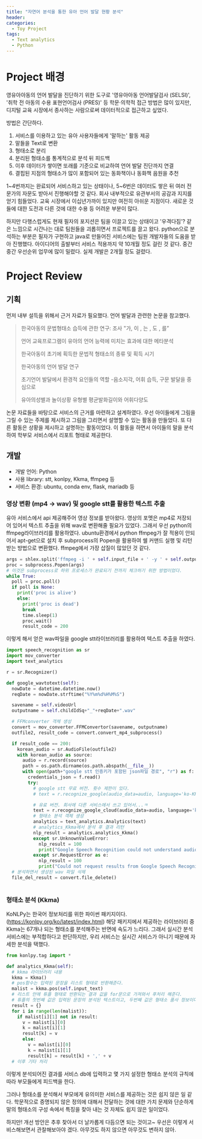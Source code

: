 ```yaml
---
title: "자연어 분석을 통한 유아 언어 발달 현황 분석"
header:
categories:
  - Toy Project
tags:
  - Text analytics
  - Python
---
```




# Project 배경

영유아아동의 언어 발달을 진단하기 위한 도구로 '영유아아동 언어발달검사 (SELSI)', '취학 전 아동의 수용 표현언어검사 (PRES)' 등 학문·의학적 접근 방법은 많이 있지만, 디지털 교육 시장에서 종사하는 사람으로써 데이터적으로 접근하고 싶었다.

방법은 간단하다. 

1. 서비스를 이용하고 있는 유아 사용자들에게 '말하는' 활동 제공
2. 말들을 Text로 변환
3. 형태소로 분리
4. 분리된 형태소를 통계적으로 분석 뒤 피드백
5. 이후 데이터가 쌓이면 또래를 기준으로 비교하여 언어 발달 진단까지 연결
6. 결핍된 지점의 형태소가 많이 포함되어 있는 동화책이나 동화책 음원을 추천

1~4번까지는 완료되어 서비스하고 있는 상태이나, 5~6번은 데이터도 쌓은 뒤 여러 전문가의 자문도 받아서 진행해야할 것 같다. 회사 내부적으로 유관부서의 공감과 지지를 얻기 힘들었다. 교육 시장에서 이십년가까이 있지만 여전히 아쉬운 지점이다. 새로운 것들에 대한 도전과 다른 것에 대한 수용 등 어려운 부분이 많다.

하지만 다행스럽게도 현재 필자의 포지션은 팀을 이끌고 있는 상태이고 '우격다짐'? 같은 느낌으로 시간나는 대로 팀원들을 괴롭히면서 프로젝트를 끌고 왔다. python으로 분석하는 부분은 필자가 구현하고 java로 만들어진 서비스에는 팀원 개발자들의 도움을 받아 진행했다. 아이디어의 출발부터 서비스 적용까지 약 10개월 정도 걸린 것 같다. 중간 중간 우선순위 업무에 많이 밀렸다. 실제 개발은 2개월 정도 걸렸다.



# Project Review

## 기획

먼저 내부 설득을 위해서 근거 자료가 필요했다. 언어 발달과 관련한 논문을 참고했다. 

> 한국아동의 문법형태소 습득에 관한 연구: 조사 "가, 이 , 는 , 도 , 를”
>
> 언어 교육프로그램이 유아의 언어 능력에 미치는 효과에 대한 메타분석
>
> 한국아동이 초기에 획득한 문법적 형태소의 종류 및 획득 시기
>
> 한국아동의 언어 발달 연구
>
> 초기언어 발달에서 환경적 요인들의 역할 -음소지각, 어휘 습득, 구문 발달을 중심으로
>
> 유아의성별과 놀이상황 유형별 평균발화길이와 어휘다양도

논문 자료들을 바탕으로 서비스의 근거를 마련하고 설계하였다. 우선 아이들에게 그림을 그릴 수 있는 주제를 제시하고 그림을 그리면서 설명할 수 있는 활동을 만들었다. 또 다른 활동은 상황을 제시하고 설명하는 활동이었다. 이 활동을 하면서 아이들의 말을 분석하여 학부모 서비스에서 리포트 형태로 제공한다.

## 개발

- 개발 언어: Python
- 사용 library: stt, konlpy, Kkma, ffmpeg 등
- 서비스 환경: ubuntu, conda env, flask, mariadb 등

### 영상 변환 (mp4 -> wav)  및 google stt를 활용한 텍스트 추출

유아 서비스에서 api 제공해주어 영상 정보를 받아왔다. 영상의 포멧은 mp4로 저장되어 있어서 텍스트 추출을 위해 wav로 변환해줄 필요가 있었다. 그래서 우선 python의 ffmpeg라이브러리를 활용하였다. ubuntu환경에서 python ffmpeg가 잘 적용이 안되어서 apt-get으로 설치 후 subprocess의 Popen을 활용하여 쉘 커맨드 실행 및 리턴받는 방법으로 변환했다. ffmpeg에서 가장 삽질이 많았던 것 같다.

```python
args = shlex.split('ffmpeg -i ' + self.input_file + ' -y ' + self.output_file)
proc = subprocess.Popen(args)
# 이것은 subprocess로 하위 프로세스가 완료되기 전까지 체크하기 위한 방법이었다.
while True:
  poll = proc.poll()
  if poll is None:
    print('proc is alive')
    else:
      print('proc is dead')
      break
      time.sleep(1)
      proc.wait()
      result_code = 200        
```

이렇게 해서 얻은 wav파일을 google stt라이브러리를 활용하여 텍스트 추출을 하였다. 

```python
import speech_recognition as sr
import mov_converter
import text_analytics

r = sr.Recognizer()

def google_wavtotext(self):
  nowDate = datetime.datetime.now()
  reqDate = nowDate.strftime("%Y%m%d%H%M%S")

  savename = self.videoUrl
  outputname = self.childIdSq+"_"+reqDate+".wav"

  # FFMconverter 객체 생성
  convert = mov_converter.FFMConvertor(savename, outputname)
  outfile2, result_code = convert.convert_mp4_subprocess()

  if result_code == 200:
    korean_audio = sr.AudioFile(outfile2)
    with korean_audio as source:
      audio = r.record(source)
      path = os.path.dirname(os.path.abspath(__file__))
      with open(path+"google stt 인증키가 포함된 json파일 경로", "r") as f:
        credentials_json = f.read()
        try:                
          # google stt 무료 버전. 횟수 제한이 있다.
          # text = r.recognize_google(audio_data=audio, language='ko-KR')

          # 유료 버전. 회사에 다른 서비스에서 쓰고 있어서...ㅋ
          text = r.recognize_google_cloud(audio_data=audio, language='ko-KR', credentials_json=credentials_json)
          # 형태소 분석 객체 생성
          analytics = text_analytics.Analytics(text)
          # analytics_Kkma에서 분석 후 결과 리턴
          nlp_result = analytics.analytics_Kkma()
          except sr.UnknownValueError:
            nlp_result = 100
            print("Google Speech Recognition could not understand audio")
          except sr.RequestError as e:
            nlp_result = 100
            print("Could not request results from Google Speech Recognition service; {0}".format(e))
  # 분석하면서 생성된 wav 파일 삭제
  file_del_result = convert.file_delete()
             
```

### 형태소 분석 (Kkma)

KoNLPy는 한국어 정보처리를 위한 파이썬 패키지이다. (https://konlpy.org/ko/latest/index.html) 해당 패키지에서 제공하는 라이브러리 중 Kkma는 67개나 되는 형태소를 분석해주는 반면에 속도가 느리다. 그래서 실시간 분석 서비스에는 부적합하다고 판단하지만, 우리 서비스는 실시간 서비스가 아니기 때문에 자세한 분석을 택했다.

```python
from konlpy.tag import *

def analytics_Kkma(self):  
  # kkma 라이브러리 내용
  kkma = Kkma()
  # pos함수는 입력된 문장을 리스트 형태로 반환해준다.  
  malist = kkma.pos(self.input_text)
  # 리스트 안에 튜플 형태로 반환되는 결과 값을 for문으로 가져와서 후처리 해준다.
  # 튜플의 첫번째 값은 입력된 문장의 분석된 텍스트이고, 두번째 값은 형태소 품사 정보이다. 
  result = {}
  for i in range(len(malist)):
    if malist[i][1] not in result:
      v = malist[i][0]
      k = malist[i][1]
      result[k] = v
      else:
        v = malist[i][0]
        k = malist[i][1]
        result[k] = result[k] + ',' + v
  # 이후 기타 처리   
```

이렇게 분석되어진 결과를 서비스 db에 입력하고 몇 가지 설정한 형태소 분석의 규칙에 따라 부모들에게 피드백을 한다. 



그러나 형태소를 분석해서 부모에게 유의미한 서비스를 제공하는 것은 쉽지 않은 일 같다. 학문적으로 증명되지 않은 정의에 대해서 전달하는 것에 대한 가치 문제와 단순하게 말의 형태소의 구성 속에서 특징을 찾아 내는 것 자체도 쉽지 않은 일이었다. 

하지만! 개선 방안은 추후 찾아서 더 날카롭게 다듬으면 되는 것이고~ 우선은 이렇게 서비스해보면서 관찰해보아야 겠다. 아무것도 하지 않으면 아무것도 변하지 않아.